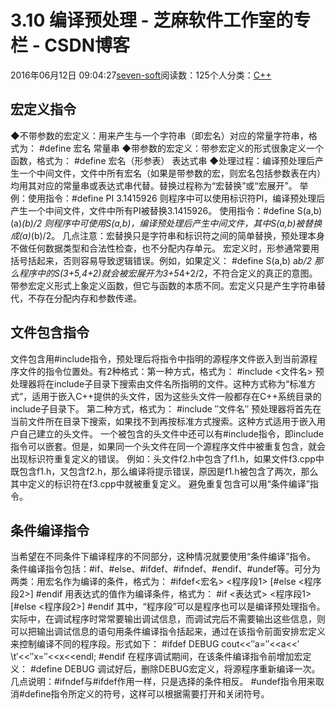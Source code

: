 
# 3.10 编译预处理 -  芝麻软件工作室的专栏 - CSDN博客


2016年06月12日 09:04:27[seven-soft](https://me.csdn.net/softn)阅读数：125个人分类：[C++																](https://blog.csdn.net/softn/article/category/6266511)



## 宏定义指令
◆不带参数的宏定义：用来产生与一个字符串（即宏名）对应的常量字符串，格式为：
\#define 宏名 常量串
◆带参数的宏定义：带参宏定义的形式很象定义一个函数，格式为：
\#define 宏名（形参表） 表达式串
◆处理过程：编译预处理后产生一个中间文件，文件中所有宏名（如果是带参数的宏，则宏名包括参数表在内）均用其对应的常量串或表达式串代替。替换过程称为“宏替换”或“宏展开”。
举例：使用指令：\#define PI 3.1415926
则程序中可以使用标识符PI，编译预处理后产生一个中间文件，文件中所有PI被替换3.1415926。
使用指令：\#define S(a,b) (a)*(b)/2
则程序中可使用S(a,b)，编译预处理后产生中间文件，其中S(a,b)被替换成(a)*(b)/2。
几点注意：宏替换只是字符串和标识符之间的简单替换，预处理本身不做任何数据类型和合法性检查，也不分配内存单元。
宏定义时，形参通常要用括号括起来，否则容易导致逻辑错误。例如，如果定义：
\#define S(a,b) a*b/2
那么程序中的S(3+5,4+2)就会被宏展开为3+5*4+2/2，不符合定义的真正的意图。
带参宏定义形式上象定义函数，但它与函数的本质不同。宏定义只是产生字符串替代，不存在分配内存和参数传递。
## 文件包含指令
文件包含用\#include指令，预处理后将指令中指明的源程序文件嵌入到当前源程序文件的指令位置处。有2种格式：第一种方式，格式为：
\#include <文件名>
预处理器将在include子目录下搜索由文件名所指明的文件。这种方式称为“标准方式”，适用于嵌入C++提供的头文件，因为这些头文件一般都存在C++系统目录的include子目录下。
第二种方式，格式为：
\#include ″文件名″
预处理器将首先在当前文件所在目录下搜索，如果找不到再按标准方式搜索。这种方式适用于嵌入用户自己建立的头文件。
一个被包含的头文件中还可以有\#include指令，即include指令可以嵌套。但是，如果同一个头文件在同一个源程序文件中被重复包含，就会出现标识符重复定义的错误。
例如：头文件f2.h中包含了f1.h，如果文件f3.cpp中既包含f1.h，又包含f2.h，那么编译将提示错误，原因是f1.h被包含了两次，那么其中定义的标识符在f3.cpp中就被重复定义。
避免重复包含可以用“条件编译”指令。
## 条件编译指令
当希望在不同条件下编译程序的不同部分，这种情况就要使用“条件编译”指令。
条件编译指令包括：\#if、\#else、\#ifdef、\#ifndef、\#endif、\#undef等。可分为两类：用宏名作为编译的条件，格式为：
\#ifdef<宏名>
<程序段1>
[\#else
<程序段2>]
\#endif
用表达式的值作为编译条件，格式为：
\#if <表达式>
<程序段1>
[\#else
<程序段2>]
\#endif
其中，“程序段”可以是程序也可以是编译预处理指令。
实际中，在调试程序时常常要输出调试信息，而调试完后不需要输出这些信息，则可以把输出调试信息的语句用条件编译指令括起来，通过在该指令前面安排宏定义来控制编译不同的程序段。形式如下：
\#ifdef
 DEBUG
cout<<″a=″<<a<<′\t′<<″x=″<<x<<endl;
\#endif
在程序调试期间，在该条件编译指令前增加宏定义：
\#define
 DEBUG
调试好后，删除DEBUG宏定义，将源程序重新编译一次。
几点说明：\#ifndef与\#ifdef作用一样，只是选择的条件相反。
\#undef指令用来取消\#define指令所定义的符号，这样可以根据需要打开和关闭符号。

